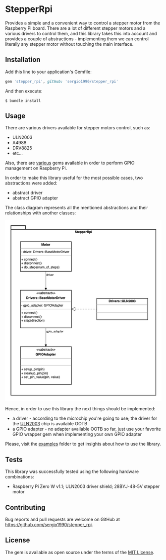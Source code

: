 # StepperRpi

Provides a simple and a convenient way to control a stepper motor from the
Raspberry Pi board. There are a lot of different stepper motors and a various
drivers to control them, and this library takes this into account and provides
a couple of abstractions - implementing them we can control literally any
stepper motor without touching the main interface.

## Installation

Add this line to your application's Gemfile:

```ruby
gem 'stepper_rpi', github: 'sergio1990/stepper_rpi'
```

And then execute:

    $ bundle install

## Usage

There are various drivers available for stepper motors control, such as:

- ULN2003
- A4988
- DRV8825
- etc...

Also, there are [various](https://rubygems.org/search?query=rpi) gems available
in order to perform GPIO management on Raspberry Pi.

In order to make this library useful for the most possible cases, two abstractions were added:

- abstract driver
- abstract GPIO adapter

The class diagram represents all the mentioned abstractions and their
relationships with another classes:

![stepper_rpi classes diagram](imgs/stepper_rpi_classes.png)

Hence, in order to use this library the next things should be implemented:

- a driver - according to the microchip you're going to use; the driver for the
  [ULN2003](https://github.com/sergio1990/stepper_rpi/blob/main/lib/stepper_rpi/drivers/uln2003.rb) chip is available OOTB
- a GPIO adapter - no adapter available OOTB so far, just use your favorite
  GPIO wrapper gem when implementing your own GPIO adapter

Please, visit the
[examples](https://github.com/sergio1990/stepper_rpi/tree/main/examples) folder
to get insights about how to use the library.

## Tests

This library was successfully tested using the following hardware combinations:

- Raspberry Pi Zero W v1.1; ULN2003 driver shield; 28BYJ-48-5V stepper motor

## Contributing

Bug reports and pull requests are welcome on GitHub at https://github.com/sergio1990/stepper_rpi.

## License

The gem is available as open source under the terms of the [MIT License](https://opensource.org/licenses/MIT).
